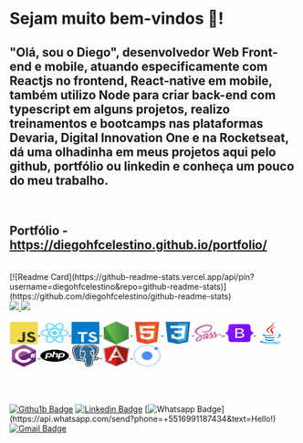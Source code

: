 # Sejam muito bem-vindos 👋!

## "Olá, sou o Diego", desenvolvedor Web Front-end e mobile, atuando especificamente com Reactjs no frontend, React-native em mobile, também utilizo Node para criar back-end com typescript em alguns projetos, realizo treinamentos e bootcamps nas plataformas Devaria, Digital Innovation One e na Rocketseat, dá uma olhadinha em meus projetos aqui pelo github, portfólio ou linkedin e conheça um pouco do meu trabalho.
</br>

## Portfólio - https://diegohfcelestino.github.io/portfolio/

</br>
[![Readme Card](https://github-readme-stats.vercel.app/api/pin?username=diegohfcelestino&repo=github-readme-stats)](https://github.com/diegohfcelestino/github-readme-stats)
<div>
  <a href="https://github.com/diegohfcelestino">
  <img height="180em" src="https://github-readme-stats.vercel.app/api?username=diegohfcelestino&show_icons=true&theme=radical&include_all_commits=true&count_private=true"/>
  <img height="180em" src="https://github-readme-stats.vercel.app/api/top-langs/?username=diegohfcelestino&layout=compact&langs_count=12&theme=radical"/>
</div>

  
<div style="display: inline_block"><br>
 
  <img align="center" alt="Diego-javascript" height="40" width="50" src="https://github.com/devicons/devicon/blob/master/icons/javascript/javascript-original.svg">
  <img align="center" alt="Diego-react" height="40" width="50" src="https://github.com/devicons/devicon/blob/master/icons/react/react-original.svg">
  <img align="center" alt="Diego-typescript" height="40" width="50" src="https://github.com/devicons/devicon/blob/master/icons/typescript/typescript-original.svg">
  <img align="center" alt="Diego-nodejs" height="40" width="50" src="https://github.com/devicons/devicon/blob/master/icons/nodejs/nodejs-original.svg">
  <img align="center" alt="Diego-html5" height="40" width="50" src="https://github.com/devicons/devicon/blob/master/icons/html5/html5-original.svg">
  <img align="center" alt="Diego-css" height="40" width="50" src="https://github.com/devicons/devicon/blob/master/icons/css3/css3-original.svg">
  <img align="center" alt="Diego-sass" height="40" width="50" src="https://github.com/devicons/devicon/blob/master/icons/sass/sass-original.svg">
  <img align="center" alt="Diego-bootstrap" height="40" width="50" src="https://github.com/devicons/devicon/blob/master/icons/bootstrap/bootstrap-original.svg">
  <img align="center" alt="Diego-java" height="40" width="50" src="https://github.com/devicons/devicon/blob/master/icons/java/java-original.svg">
  <img align="center" alt="Diego-csharp" height="40" width="50" src="https://github.com/devicons/devicon/blob/master/icons/csharp/csharp-original.svg">
  <img align="center" alt="Diego-php" height="40" width="50" src="https://github.com/devicons/devicon/blob/master/icons/php/php-plain.svg">
  <img align="center" alt="Diego-postgresql" height="40" width="50" src="https://github.com/devicons/devicon/blob/master/icons/postgresql/postgresql-original.svg">
  <img align="center" alt="Diego-angular" height="40" width="50" src="https://github.com/devicons/devicon/blob/master/icons/angularjs/angularjs-original.svg">
  <img align="center" alt="Diego-ionic" height="40" width="50" src="https://github.com/devicons/devicon/blob/master/icons/ionic/ionic-original.svg">
  
  
  
  
  
 
</div>
  
</br>
</br>
</br>



[![Githu1b Badge](https://img.shields.io/badge/-Github-000?style=flat-square&logo=Github&logoColor=white&link=link_do_seu_perfil_no_github)](https://github.com/diegohfcelestino)
[![Linkedin Badge](https://img.shields.io/badge/-LinkedIn-blue?style=flat-square&logo=Linkedin&logoColor=white&link=https://www.linkedin.com/in/diegohfcelestino/)](https://www.linkedin.com/in/diegohfcelestino/)
[![Whatsapp Badge](https://img.shields.io/badge/-Whatsapp-4CA143?style=flat-square&labelColor=4CA143&logo=whatsapp&logoColor=white&link=https://api.whatsapp.com/send?phone=+5516991187434&text=Hello!)](https://api.whatsapp.com/send?phone=+5516991187434&text=Hello!)
[![Gmail Badge](https://img.shields.io/badge/-Gmail-c14438?style=flat-square&logo=Gmail&logoColor=white&link=mailto:diegohfcelestino@gmail.com)](mailto:diegohfcelestino@gmail.com)

  

